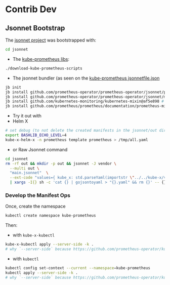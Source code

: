 # Contrib Dev


## Jsonnet Bootstrap

The [jsonnet project](jsonnet/README.md) was bootstrapped with:
```bash
cd jsonnet
```
* The [kube-prometheus libs](jsonnet/download-kube-prometheus-scripts):
```bash
./download-kube-prometheus-scripts
```
* The jsonnet bundler (as seen on the [kube-prometheus jsonnetfile.json](https://github.com/prometheus-operator/kube-prometheus/blob/main/jsonnet/kube-prometheus/jsonnetfile.json)
```bash
jb init
jb install github.com/prometheus-operator/prometheus-operator/jsonnet/prometheus-operator@main
jb install github.com/prometheus-operator/prometheus-operator/jsonnet/mixin@main
jb install github.com/kubernetes-monitoring/kubernetes-mixin@af5e898 # last main commit
jb install github.com/prometheus/prometheus/documentation/prometheus-mixin@v3.1.0
```
* Try it out with
* Helm X
```bash
# set debug (to not delete the created manifests in the jsonnet/out directory)
export BASHLIB_ECHO_LEVEL=4
kube-x-helm-x -n prometheus template prometheus > /tmp/all.yaml
```
* or Raw Jsonnet command
```bash
cd jsonnet
rm -rf out && mkdir -p out && jsonnet -J vendor \
  --multi out \
  "main.jsonnet"  \
  --ext-code "values={ kube_x: std.parseYaml(importstr \"../../kube-x/values.yaml\") }" \
  | xargs -I{} sh -c 'cat {} | gojsontoyaml > "{}.yaml" && rm {}' -- {}
```



### Develop the Manifest Ops

Once, create the namespace
```bash
kubectl create namespace kube-prometheus
```

Then:
* with `kube-x-kubectl`
```bash
kube-x-kubectl apply --server-side -k .
# why `--server-side` because https://github.com/prometheus-operator/kube-prometheus/issues/1511
```

* with `kubectl`
```bash
kubectl config set-context --current --namespace=kube-prometheus
kubectl apply --server-side -k .
# why `--server-side` because https://github.com/prometheus-operator/kube-prometheus/issues/1511
```